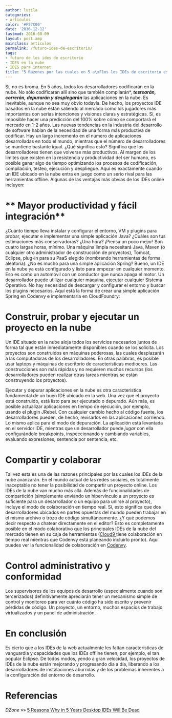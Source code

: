 ```yaml
---
author: luzila
categories:
- articulos
color: '#F57C00'
date: '2016-12-12'
lastmod: 2016-08-09
layout: post.amp
mainclass: articulos
permalink: /futuro-ides-de-escritorio/
tags:
- futuro de los ides de escritorio
- IDES en la nube
- IDES para internet
title: "5 Razones por las cuales en 5 a\xF1os los IDEs de escritorio estar\xE1n muertos"
---
```


Sí, no es broma. En 5 años, todos los desarrolladores codificarán en la nube. No sólo codificarán allí sino que también compilarán*, ___testearán, correrán, depurarán y desplegarán___ las aplicaciones en la nube. Es inevitable, aunque no sea muy obvio todavía. De hecho, los proyectos IDE basados en la nube están saliendo al mercado como los jugadores más importantes con serias intenciones y visiones claras y estratégicas. Sí, es imposible hacer una predicción del 100% sobre cómo se comportará el mercado en 1-2 años. Las nuevas tendencias en la industria del desarrollo de software hablan de la necesidad de una forma más productiva de codificar. Hay un largo incremento en el número de aplicaciones desarrolladas en todo el mundo, mientras que el número de desarrolladores se mantiene bastante igual. ¿Qué significa esto? Significa que los desarrolladores tienen que volverse más productivos. Al margen de los limites que existen en la resistencia y productividad del ser humano, es posible ganar algo de tiempo optimizando los procesos de codificación, compilación, testeo, ejecución y despliegue. Aquí es exactamente cuando un IDE ubicado en la nube entra en juego como un serio rival para las herramientas offline. Algunas de las ventajas más obvias de los IDEs online incluyen:

<!--more--><!--ad-->



# ** Mayor productividad y fácil integración**

¿Cuánto tiempo lleva instalar y configurar el entorno, VM y plugins para probar, ejecutar e implementar una simple aplicación Java? ¿Cuáles son tus estimaciones más conservadoras? ¿Una hora? ¡Piensa un poco mejor! Son cuatro largas horas, mínimo. Una máquina limpia necesitará Java, Maven (o cualquier otro administrador de construcción de proyectos), Tomcat, Eclipse, plug-in para su PaaS elegido (nombrando herramientas de forma aleatoria). ¿No es mucho para una simple aplicación Spring? Bueno, un IDE en la nube ya está configurado y listo para empezar en cualquier momento. Eso es como un automóvil con un conductor que nunca apaga el motor. Un desarrollador puede utilizar cualquier máquina, ejecutar cualquier Sistema Operativo. No hay necesidad de descargar y configurar el entorno y buscar los plugins necesarios. Aquí está la forma de crear una simple aplicación Spring en Codenvy e implementarla en CloudFoundry:

# **Construir, probar y ejecutar un proyecto en la nube**

Un IDE situado en la nube aloja todos los servicios necesarios juntos de forma tal que están inmediatamente disponibles cuando se los solicita. Los proyectos son construidos en máquinas poderosas, las cuales desplazarán a las computadoras de los desarrolladores. En otras palabras, es posible usar laptops y máquinas de escritorio de características mediocres. Las construcciones son más rápidas y no requieren muchos recursos (los desarrolladores pueden realizar otras tareas mientras se están construyendo los proyectos).

Ejecutar y depurar aplicaciones en la nube es otra caracteristica fundamental de un buen IDE ubicado en la web. Una vez que el proyecto está construido, está listo para ser ejecutado o depurado. Aún más, es posible actualizar aplicaciones en tiempo de ejecución, por ejemplo, usando el plugin JRebel. Con cualquier cambio hecho al código fuente, los desarrolladores pueden, de hecho, revisarlos en las aplicaciones corriendo. Lo mismo aplica para el modo de depuración. La aplicación está levantada en el servidor IDE, mientras que un desarrollador puede *jugar* con ella configurándole breakpoints, inspeccionando y cambiando variables, evaluando expresiones, sentencia por sentencia, etc.

# **Compartir y colaborar**

Tal vez esta es una de las razones principales por las cuales los IDEs de la nube avanzarán. En el mundo actual de las redes sociales, es totalmente inaceptable no tener la posibilidad de compartir un proyecto online. Los IDEs de la nube van mucho más allá. Además de funcionalidades de compartición (simplemente enviando un hipervínculo a un proyecto es suficiente para un desarrollador o un equipo para unirse al proyecto), incluye el modo de colaboración en tiempo real. Sí, esto significa que dos desarrolladores ubicados en partes opuestas del mundo pueden trabajar en el mismo archivo o trozo de código simultáneamente. ¿Y qué podemos decir respecto a chatear directamente en el editor? Esto es completamente posible en el modo colaborativo que los principales IDEs de la nube del mercado tienen en su caja de herramientas (<a href="https://c9.io/" target="_blank">Cloud9 </a>tiene colaboración en tiempo real mientras que Codenvy está planeando incluirlo pronto). Aquí puedes ver la funcionalidad de colaboración en <a href="https://codenvy.com/" target="_blank">Codenvy</a>.

# **Control administrativo y conformidad**

Los supervisores de los equipos de desarrollo (especialmente cuando son tercerizados) definitivamente apreciarán tener un mecanismo simple de control y monitoreo para ver cuánto código ha sido escrito y prevenir pérdidas de código. Un proyecto, un entorno, muchos espacios de trabajo virtualizados y un panel de administración.

# **En conclusión**

Es cierto que a los IDEs de la web actualmente les faltan características de vanguardia y capacidades que los IDEs offline tienen, por ejemplo, el tan popular Eclipse. De todos modos, yendo a gran velocidad, los proyectos de IDEs de la nube están mejorando y progresando día a día, liberando a los desarrolladores de instalaciones aburridas y de los problemas inherentes a la configuración del entorno de desarrollo.

# Referencias

*DZone* »» <a href="http://architects.dzone.com/articles/5-reasons-why-5-years-desktop" target="_blank">5 Reasons Why in 5 Years Desktop IDEs Will Be Dead</a>